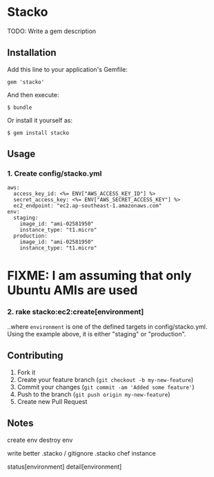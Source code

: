 # Stacko

TODO: Write a gem description

## Installation

Add this line to your application's Gemfile:

    gem 'stacko'

And then execute:

    $ bundle

Or install it yourself as:

    $ gem install stacko

## Usage

### 1. Create config/stacko.yml

    aws:
      access_key_id: <%= ENV["AWS_ACCESS_KEY_ID"] %>
      secret_access_key: <%= ENV["AWS_SECRET_ACCESS_KEY"] %>
      ec2_endpoint: "ec2.ap-southeast-1.amazonaws.com"
    env:
      staging:
        image_id: "ami-02581950"
        instance_type: "t1.micro"
      production:
        image_id: "ami-02581950"
        instance_type: "t1.micro"

# FIXME: I am assuming that only Ubuntu AMIs are used

### 2. rake stacko:ec2:create[environment]
..where `environment` is one of the defined targets in config/stacko.yml. Using the example above, it is either "staging" or "production".

## Contributing

1. Fork it
2. Create your feature branch (`git checkout -b my-new-feature`)
3. Commit your changes (`git commit -am 'Added some feature'`)
4. Push to the branch (`git push origin my-new-feature`)
5. Create new Pull Request

## Notes
create  env
destroy env

write better .stacko / gitignore .stacko
chef instance

status[environment]
detail[environment]

